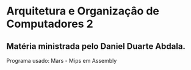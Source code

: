 # Arquitetura e Organizaçâo de Computadores 2

## Matéria ministrada pelo Daniel Duarte Abdala.

Programa usado: Mars - Mips em Assembly
